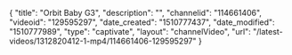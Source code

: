{
    "title": "Orbit Baby G3",
    "description": "",
    "channelid": "114661406",
    "videoid": "129595297",
    "date_created": "1510777437",
    "date_modified": "1510777989",
    "type": "captivate",
    "layout": "channelVideo",
    "url": "\/latest-videos\/1312820412-1-mp4\/114661406-129595297"
}